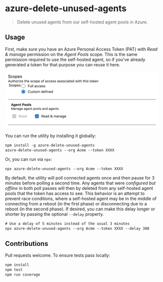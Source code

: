 # azure-delete-unused-agents

> Delete unused agents from our self-hosted agent pools in Azure.

## Usage

First, make sure you have an Azure Personal Access Token (PAT) with _Read & manage_ permission on the _Agent Pools_ scope. This is the same permission required to use the self-hosted agent, so if you've already generated a token for that purpose you can reuse it here.

![Screenshot of Azure Scopes settings](images/agent-pools-scope.png)

You can run the utility by installing it globally:

```console
npm install -g azure-delete-unused-agents
azure-delete-unused-agents --org Acme --token XXXX
```

Or, you can run via `npx`:

```console
npx azure-delete-unused-agents --org Acme --token XXXX
```

By default, the utility will poll connected agents once and then pause for 3 minutes before polling a second time. Any agents that were _configured but offline_ in both poll passes will then by deleted from any self-hosted agent pools that the token has access to see. This behavior is an attempt to prevent race conditions, where a self-hosted agent may be in the middle of connecting from a reboot (in the first phase) or disconnecting due to a reboot (in the second phase). If desired, you can make this delay longer or shorter by passing the optional `--delay` property.

```console
# Use a delay of 5 minutes instead of the usual 3 minutes
npx azure-delete-unused-agents --org Acme --token XXXX --delay 300
```

## Contributions

Pull requests welcome. To ensure tests pass locally:

```console
npm install
npm test
npm run coverage
```
